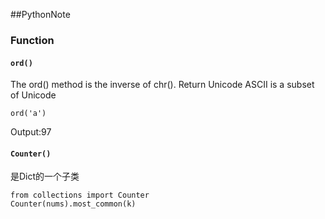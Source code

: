 ##PythonNote
### Function
#### `ord()`
The ord() method is the inverse of chr().
Return Unicode
ASCII is a subset of Unicode
```
ord('a')
```
Output:97
#### `Counter()`
是Dict的一个子类
```
from collections import Counter
Counter(nums).most_common(k)
```